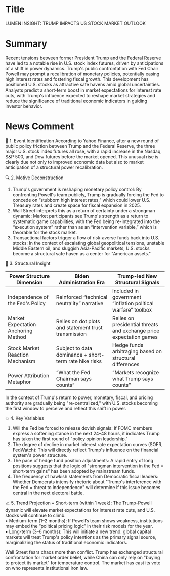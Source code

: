 # Title
LUMEN INSIGHT: TRUMP IMPACTS US STOCK MARKET OUTLOOK

# Summary
Recent tensions between former President Trump and the Federal Reserve have led to a notable rise in U.S. stock index futures, driven by anticipations of a shift in power dynamics. Trump's public confrontation with Fed Chair Powell may prompt a recalibration of monetary policies, potentially easing high interest rates and fostering fiscal growth. This development has positioned U.S. stocks as attractive safe havens amid global uncertainties. Analysts predict a short-term boost in market expectations for interest rate cuts, with Trump's influence expected to reshape market strategies and reduce the significance of traditional economic indicators in guiding investor behavior.

# News Comment
🧩 1. Event Identification
According to Yahoo Finance, after a new round of public policy friction between Trump and the Federal Reserve, the three major U.S. stock index futures all rose, with a rapid increase in the Nasdaq, S&P 500, and Dow futures before the market opened. This unusual rise is clearly due not only to improved economic data but also to market anticipation of a structural power recalibration.

🔍 2. Motive Deconstruction
1. Trump's government is reshaping monetary policy control: By confronting Powell's team publicly, Trump is gradually forcing the Fed to concede on “stubborn high interest rates,” which could lower U.S. Treasury rates and create space for fiscal expansion in 2025.
2. Wall Street interprets this as a return of certainty under a strongman dynamic: Market participants see Trump's strength as a return to systematic game capabilities, with the Fed being re-integrated into the “execution system” rather than as an “intervention variable,” which is favorable for the stock market.
3. Transactional factors trigger a flow of risk-averse funds back into U.S. stocks: In the context of escalating global geopolitical tensions, unstable Middle Eastern oil, and sluggish Asia-Pacific markets, U.S. stocks become a structural safe haven as a center for "American assets."

🧠 3. Structural Insight

Power Structure Dimension | Biden Administration Era | Trump-led New Structural Signals  
---|---|---  
Independence of the Fed's Policy | Reinforced “technical neutrality” narrative | Included in government “inflation political warfare” toolbox  
Market Expectation Anchoring Method | Relies on dot plots and statement trust transmission | Relies on presidential threats and exchange price expectation games  
Stock Market Reaction Mechanism | Subject to data dominance + short-term rate hike risks | Hedge funds arbitraging based on structural differences  
Power Attribution Metaphor | “What the Fed Chairman says counts” | “Markets recognize what Trump says counts”  

In the context of Trump's return to power, monetary, fiscal, and pricing authority are gradually being "re-centralized," with U.S. stocks becoming the first window to perceive and reflect this shift in power.

💥 4. Key Variables
1. Will the Fed be forced to release dovish signals: If FOMC members express a softening stance in the next 24–48 hours, it indicates Trump has taken the first round of "policy opinion leadership."
2. The degree of decline in market interest rate expectation curves (SOFR, FedWatch): This will directly reflect Trump's influence on the financial system's power structure.
3. The pace of hedge fund position adjustments: A rapid entry of long positions suggests that the logic of "strongman intervention in the Fed = short-term gains" has been adopted by mainstream funds.
4. The frequency of hawkish statements from Democratic fiscal leaders: Whether Democrats intensify rhetoric about "Trump's interference with the Fed = threat to independence" will determine if this issue becomes central in the next electoral battle.

📈 5. Trend Projection
• Short-term (within 1 week): The Trump-Powell dynamic will elevate market expectations for interest rate cuts, and U.S. stocks will continue to climb.  
• Medium-term (1–2 months): If Powell’s team shows weakness, institutions may embed the “political pricing logic” in their risk models for the year.  
• Long-term (3–6 months): This will initiate a new trend: global capital markets will treat Trump's policy intentions as the primary signal source, marginalizing the status of traditional economic indicators.  

Wall Street fears chaos more than conflict. Trump has exchanged structural confrontation for market order belief, while China can only rely on "buying to protect its market" for temperature control. The market has cast its vote on who represents institutional iron law.
